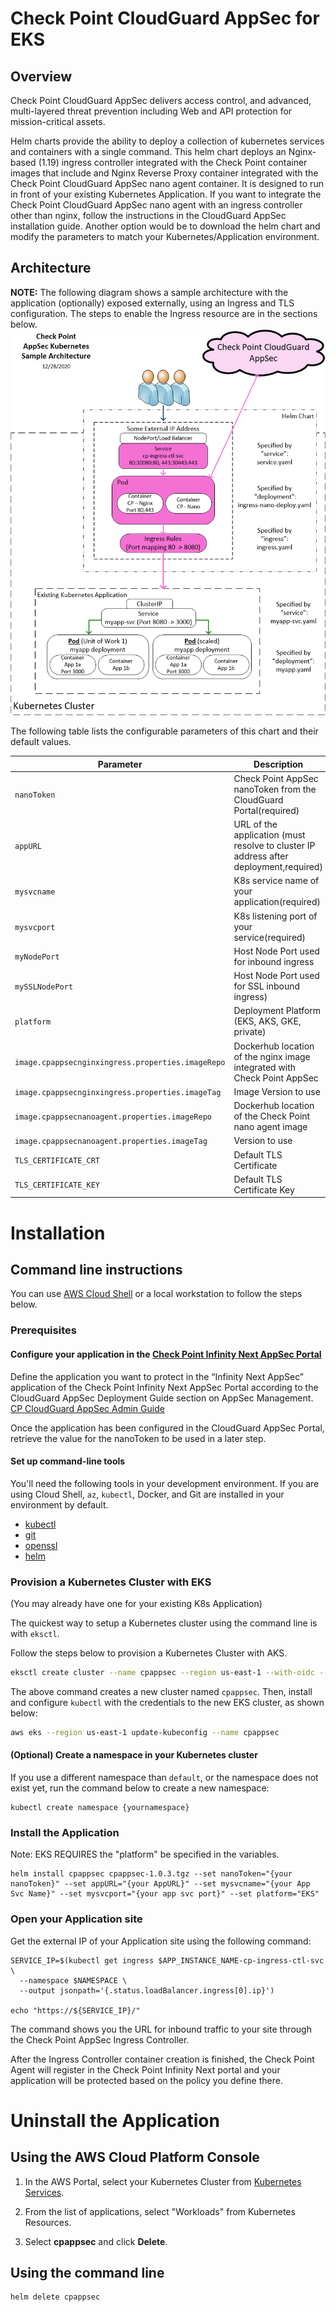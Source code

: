 # Check Point CloudGuard AppSec for EKS
## Overview
Check Point CloudGuard AppSec delivers access control, and advanced, multi-layered threat prevention including Web and API protection for mission-critical assets.

Helm charts provide the ability to deploy a collection of kubernetes services and containers with a single command. This helm chart deploys an Nginx-based (1.19) ingress controller integrated with the Check Point container images that include and Nginx Reverse Proxy container integrated with the Check Point CloudGuard AppSec nano agent container. It is designed to run in front of your existing Kubernetes Application. If you want to integrate the Check Point CloudGuard AppSec nano agent with an ingress controller other than nginx, follow the instructions in the CloudGuard AppSec installation guide. Another option would be to download the helm chart and modify the parameters to match your Kubernetes/Application environment.

## Architecture
**NOTE:** The following diagram shows a sample architecture with the application (optionally) exposed externally, using an Ingress and TLS configuration. The steps to enable the Ingress resource are in the sections below.
![Sample Architecture Diagram](resources/CP-CloudGuard_AppSec-Sample-Architecture.png)

The following table lists the configurable parameters of this chart and their default values.

| Parameter                                                  | Description                                                     | Default                                          |
| ---------------------------------------------------------- | --------------------------------------------------------------- | ------------------------------------------------ |
| `nanoToken`                                           | Check Point AppSec nanoToken from the CloudGuard Portal(required)                             | `034f3d-96093mf-3k43li... `                                          |
| `appURL`                                           | URL of the application (must resolve to cluster IP address after deployment,required)     | `myapp.mycompany.com`                                          |
| `mysvcname`                                           | K8s service name of your application(required)     | `myapp`                         |
| `mysvcport`                                           | K8s listening port of your service(required)     | `8080`                         |
| `myNodePort`                                           | Host Node Port used for inbound ingress     | `30080`                         |
| `mySSLNodePort`                                        |  Host Node Port used for SSL inbound ingress)     | `30443`                         |
| `platform`                                        |  Deployment Platform (EKS, AKS, GKE, private)     | `private`                         |
| `image.cpappsecnginxingress.properties.imageRepo`                                             | Dockerhub location of the nginx image integrated with Check Point AppSec                     | `checkpoint/infinity-next-nginx-ingress`                                              |
| `image.cpappsecnginxingress.properties.imageTag`                                             | Image Version to use                    | `1.0.2`                                              |
| `image.cpappsecnanoagent.properties.imageRepo`                                              | Dockerhub location of the Check Point nano agent image              | `checkpoint/infinity-next-nano-agent`                                           |
| `image.cpappsecnanoagent.properties.imageTag`                                              | Version to use              | `1.0.2`                                           |
| `TLS_CERTIFICATE_CRT`                                           | Default TLS Certificate               | `Certificate string`                         |
| `TLS_CERTIFICATE_KEY`                                           | Default TLS Certificate Key               | `Certificate Key string`                         | 

# Installation

## Command line instructions

You can use [AWS Cloud Shell](https://shell.AWS.com/#cloudshell/) or a local workstation to follow the steps below.

### Prerequisites
#### Configure your application in the [Check Point Infinity Next AppSec Portal](https://portal.checkpoint.com) 
Define the application you want to protect in the “Infinity Next AppSec” application of the Check Point Infinity Next AppSec Portal according to the CloudGuard AppSec Deployment Guide section on AppSec Management. [CP CloudGuard AppSec Admin Guide](https://github.com/CheckPointSW/Infinity-Next/blob/main/marketplace/gke/resources/CP_CloudGuard_AppSec_AdminGuide.pdf)

Once the application has been configured in the CloudGuard AppSec Portal, retrieve the value for the nanoToken to be used in a later step.

#### Set up command-line tools
You'll need the following tools in your development environment. If you are using Cloud Shell, `az`, `kubectl`, Docker, and Git are installed in your environment by default.

-   [kubectl](https://kubernetes.io/docs/reference/kubectl/overview/)
-   [git](https://git-scm.com/book/en/v2/Getting-Started-Installing-Git)
-   [openssl](https://www.openssl.org/)
-   [helm](https://helm.sh/)


### Provision a Kubernetes Cluster with EKS 
(You may already have one for your existing K8s Application)

The quickest way to setup a Kubernetes cluster using the command line is with `eksctl`. 

Follow the steps below to provision a Kubernetes Cluster with AKS. 

```bash
eksctl create cluster --name cpappsec --region us-east-1 --with-oidc --ssh-access --ssh-public-key /path-to-your-key --managed
```
The above command creates a new cluster named `cpappsec`. Then, install and configure `kubectl` with the credentials to the new EKS cluster, as shown below:

```bash
aws eks --region us-east-1 update-kubeconfig --name cpappsec
```

#### (Optional) Create a namespace in your Kubernetes cluster
If you use a different namespace than `default`, or the namespace does not exist
yet, run the command below to create a new namespace:

```shell
kubectl create namespace {yournamespace}
```

### Install the Application
Note: EKS REQUIRES the "platform" be specified in the variables.

```shell
helm install cpappsec cpappsec-1.0.3.tgz --set nanoToken="{your nanoToken}" --set appURL="{your AppURL}" --set mysvcname="{your App Svc Name}" --set mysvcport="{your app svc port}" --set platform="EKS" 
```

### Open your Application site
Get the external IP of your Application site using the following command:

```
SERVICE_IP=$(kubectl get ingress $APP_INSTANCE_NAME-cp-ingress-ctl-svc \
  --namespace $NAMESPACE \
  --output jsonpath='{.status.loadBalancer.ingress[0].ip}')

echo "https://${SERVICE_IP}/"
```
The command shows you the URL for inbound traffic to your site through the Check Point AppSec Ingress Controller.

After the Ingress Controller container creation is finished, the Check Point Agent will register in the Check Point Infinity Next portal and your application will be protected based on the policy you define there.

# Uninstall the Application

## Using the AWS Cloud Platform Console

1.  In the AWS Portal, select your Kubernetes Cluster from
    [Kubernetes Services](https://portal.azure.com/#blade/HubsExtension/BrowseResource/resourceType/Microsoft.ContainerService%2FmanagedClusters).

1.  From the list of applications, select "Workloads" from Kubernetes Resources.

1.  Select **cpappsec** and  click **Delete**.

## Using the command line

```
helm delete cpappsec
```











